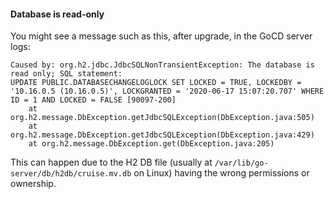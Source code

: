 #### Database is read-only

You might see a message such as this, after upgrade, in the GoCD server logs:

```
Caused by: org.h2.jdbc.JdbcSQLNonTransientException: The database is read only; SQL statement:
UPDATE PUBLIC.DATABASECHANGELOGLOCK SET LOCKED = TRUE, LOCKEDBY = '10.16.0.5 (10.16.0.5)', LOCKGRANTED = '2020-06-17 15:07:20.707' WHERE ID = 1 AND LOCKED = FALSE [90097-200]
	at org.h2.message.DbException.getJdbcSQLException(DbException.java:505)
	at org.h2.message.DbException.getJdbcSQLException(DbException.java:429)
	at org.h2.message.DbException.get(DbException.java:205)
```

This can happen due to the H2 DB file (usually at `/var/lib/go-server/db/h2db/cruise.mv.db` on Linux) having the wrong permissions or ownership.
